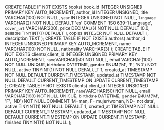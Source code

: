 CREATE TABLE IF NOT EXISTS books(
    book_id INTEGER UNSIGNED PRIMARY KEY AUTO_INCREMENT,
    author_id INTEGER UNSIGNED,
    title VARCHAR(100) NOT NULL,
    `year` INTEGER UNSIGNED NOT NULL,
    `language` VARCHAR(2) NOT NULL DEFAULT 'es' COMMENT 'ISO 639-1 Language',
    `cover_url` VARCHAR(200),
    price DECIMAL(6) NOT NULL DEFAULT 10.0,
    sellable TINYINT(1) DEFAULT 1,
    copies INTEGER NOT NULL DEFAULT 1,
    description TEXT
);
CREATE TABLE IF NOT EXISTS authors(
    author_id INTEGER UNSIGNED PRIMARY KEY AUTO_INCREMENT,
    name VARCHAR(100) NOT NULL,
    nationality VARCHAR(3)
);
CREATE TABLE IF NOT EXISTS clients(
    client_id INTEGER UNSIGNED PRIMARY KEY AUTO_INCREMENT,
    `name`VARCHAR(50) NOT NULL,
    email VARCHAR(100) NOT NULL UNIQUE,
    birthdate DATETIME, <!--Cuaquier fecha-->
    gender ENUM('M', 'F', 'ND') NOT NULL,
    active TINYINT(1) NOT NULL DEFALULT 1,
    created_at TIMESTAMP NOT NULL DEFAULT CURRENT_TIMESTAMP,  <!--yyy-mm-dd hh:mm:ss 1970-fecha-->
    updated_at TIMESTAMP NOT NULL DEFAULT CURRENT_TIMESTEMP
        ON UPDATE CURRENT_TIMESTAMP
);
CREATE TABLE IF NOT EXISTS clients(
    client_id INTEGER UNSIGNED PRIMARY KEY AUTO_INCREMENT,
    `name`VARCHAR(50) NOT NULL,
    email VARCHAR(100) NOT NULL UNIQUE,
    birthdate DATETIME,
    gender ENUM('M', 'F', 'ND') NOT NULL COMMENT 'M=man, F= mujer/woman, ND= not data',
    active TINYINT(1) NOT NULL DEFAULT 1,
    created_at TIMESTAMP NOT NULL DEFAULT CURRENT_TIMESTAMP,
    updated_at TIMESTAMP NOT NULL DEFAULT CURRENT_TIMESTEMP ON UPDATE CURRENT_TIMESTAMP,
    finished TINYINT(1) NOT NULL
);